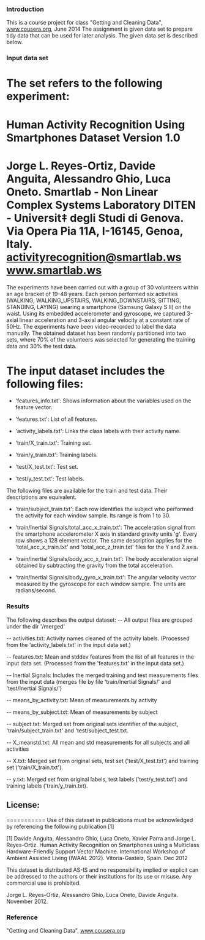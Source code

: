 ### Introduction

This is a course project for class "Getting and Cleaning Data", www.cousera.org, June 2014
The assignment is given data set to prepare tidy data that can be used for later analysis. 
The given data set is described below.

### Input data set

The set refers to the following experiment: 
==================================================================
Human Activity Recognition Using Smartphones Dataset
Version 1.0
==================================================================
Jorge L. Reyes-Ortiz, Davide Anguita, Alessandro Ghio, Luca Oneto.
Smartlab - Non Linear Complex Systems Laboratory
DITEN - Universit‡ degli Studi di Genova.
Via Opera Pia 11A, I-16145, Genoa, Italy.
activityrecognition@smartlab.ws
www.smartlab.ws
==================================================================

The experiments have been carried out with a group of 30 volunteers within an age bracket of 19-48 years. Each person performed six activities (WALKING, WALKING_UPSTAIRS, WALKING_DOWNSTAIRS, SITTING, STANDING, LAYING) wearing a smartphone (Samsung Galaxy S II) on the waist. Using its embedded accelerometer and gyroscope, we captured 3-axial linear acceleration and 3-axial angular velocity at a constant rate of 50Hz. The experiments have been video-recorded to label the data manually. The obtained dataset has been randomly partitioned into two sets, where 70% of the volunteers was selected for generating the training data and 30% the test data. 

The input dataset includes the following files:
==============================================

- 'features_info.txt': Shows information about the variables used on the feature vector.

- 'features.txt': List of all features.

- 'activity_labels.txt': Links the class labels with their activity name.

- 'train/X_train.txt': Training set.

- 'train/y_train.txt': Training labels.

- 'test/X_test.txt': Test set.

- 'test/y_test.txt': Test labels.

The following files are available for the train and test data. Their descriptions are equivalent. 

- 'train/subject_train.txt': Each row identifies the subject who performed the activity for each window sample. Its range is from 1 to 30. 

- 'train/Inertial Signals/total_acc_x_train.txt': The acceleration signal from the smartphone accelerometer X axis in standard gravity units 'g'. Every row shows a 128 element vector. The same description applies for the 'total_acc_x_train.txt' and 'total_acc_z_train.txt' files for the Y and Z axis. 

- 'train/Inertial Signals/body_acc_x_train.txt': The body acceleration signal obtained by subtracting the gravity from the total acceleration. 

- 'train/Inertial Signals/body_gyro_x_train.txt': The angular velocity vector measured by the gyroscope for each window sample. The units are radians/second. 

### Results

The following describes the output dataset:
-- All output files are grouped under the dir '/merged'

-- activities.txt: Activity names cleaned of the activity labels. (Processed from the 'activity_labels.txt' in the input data set.)

-- features.txt: Mean and stddev features from the list of all features in the input data set. (Processed from the 'features.txt' in the input data set.)

-- Inertial Signals: Includes the merged training and test measurements files from the input data (merges file by file 'train/Inertial Signals/' and 'test/Inertial Signals/')

-- means_by_activity.txt: Mean of measurements by activity 

-- means_by_subject.txt: Mean of measurements by subject

-- subject.txt: Merged set from original sets identifier of the subject, 'train/subject_train.txt' and 'test/subject_test.txt.

-- X_meanstd.txt: All mean and std measurements for all subjects and all activities

-- X.txt: Merged set from original sets, test set ('test/X_test.txt') and training set ('train/X_train.txt').

-- y.txt: Merged set from original labels, test labels ('test/y_test.txt') and training labels ('train/y_train.txt).

## License:
===========
Use of this dataset in publications must be acknowledged by referencing the following publication [1] 

[1] Davide Anguita, Alessandro Ghio, Luca Oneto, Xavier Parra and Jorge L. Reyes-Ortiz. Human Activity Recognition on Smartphones using a Multiclass Hardware-Friendly Support Vector Machine. International Workshop of Ambient Assisted Living (IWAAL 2012). Vitoria-Gasteiz, Spain. Dec 2012

This dataset is distributed AS-IS and no responsibility implied or explicit can be addressed to the authors or their institutions for its use or misuse. Any commercial use is prohibited.

Jorge L. Reyes-Ortiz, Alessandro Ghio, Luca Oneto, Davide Anguita. November 2012.

### Reference
"Getting and Cleaning Data", www.cousera.org
